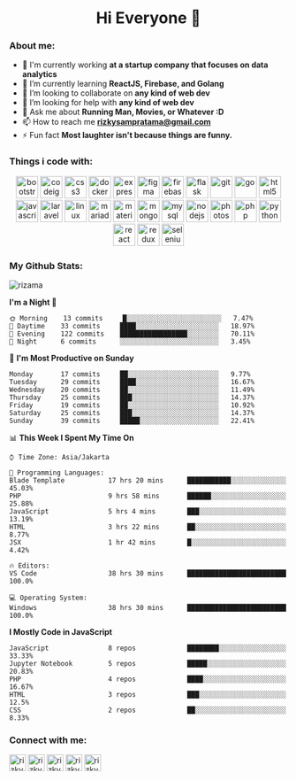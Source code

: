 
<!--
**rizama/rizama** is a ✨ _special_ ✨ repository because its `README.md` (this file) appears on your GitHub profile.

Here are some ideas to get you started:

- 🔭 I’m currently working on ...
- 🌱 I’m currently learning ...
- 👯 I’m looking to collaborate on ...
- 🤔 I’m looking for help with ...
- 💬 Ask me about ...
- 📫 How to reach me: ...
- 😄 Pronouns: ...
- ⚡ Fun fact: ...
-->

<h1 align="center">Hi Everyone 👋</h1>

### About me:
- 🔭 I'm currently working **at a startup company that focuses on data analytics**
- 🌱 I’m currently learning **ReactJS, Firebase, and Golang**
- 👯 I’m looking to collaborate on **any kind of web dev**
- 🤝 I’m looking for help with **any kind of web dev**
- 💬 Ask me about **Running Man, Movies, or Whatever :D**
- 📫 How to reach me **rizkysampratama@gmail.com**
- ⚡ Fun fact **Most laughter isn't because things are funny.**

### Things i code with:
<p align="center"><img src="https://devicons.github.io/devicon/devicon.git/icons/bootstrap/bootstrap-plain.svg" alt="bootstrap" width="40" height="40"/> <img src="https://cdn.worldvectorlogo.com/logos/codeigniter.svg" alt="codeigniter" width="40" height="40"/> <img src="https://devicons.github.io/devicon/devicon.git/icons/css3/css3-original-wordmark.svg" alt="css3" width="40" height="40"/> <img src="https://devicons.github.io/devicon/devicon.git/icons/docker/docker-original-wordmark.svg" alt="docker" width="40" height="40"/> <img src="https://devicons.github.io/devicon/devicon.git/icons/express/express-original-wordmark.svg" alt="express" width="40" height="40"/> <img src="https://www.vectorlogo.zone/logos/figma/figma-icon.svg" alt="figma" width="40" height="40"/> <img src="https://www.vectorlogo.zone/logos/firebase/firebase-icon.svg" alt="firebase" width="40" height="40"/> <img src="https://www.vectorlogo.zone/logos/pocoo_flask/pocoo_flask-icon.svg" alt="flask" width="40" height="40"/> <img src="https://www.vectorlogo.zone/logos/git-scm/git-scm-icon.svg" alt="git" width="40" height="40"/> <img src="https://devicons.github.io/devicon/devicon.git/icons/go/go-original.svg" alt="go" width="40" height="40"/> <img src="https://devicons.github.io/devicon/devicon.git/icons/html5/html5-original-wordmark.svg" alt="html5" width="40" height="40"/> <img src="https://devicons.github.io/devicon/devicon.git/icons/javascript/javascript-original.svg" alt="javascript" width="40" height="40"/> <img src="https://devicons.github.io/devicon/devicon.git/icons/laravel/laravel-plain-wordmark.svg" alt="laravel" width="40" height="40"/> <img src="https://devicons.github.io/devicon/devicon.git/icons/linux/linux-original.svg" alt="linux" width="40" height="40"/> <img src="https://www.vectorlogo.zone/logos/mariadb/mariadb-icon.svg" alt="mariadb" width="40" height="40"/> <img src="https://raw.githubusercontent.com/prplx/svg-logos/5585531d45d294869c4eaab4d7cf2e9c167710a9/svg/materialize.svg" alt="materialize" width="40" height="40"/> <img src="https://devicons.github.io/devicon/devicon.git/icons/mongodb/mongodb-original-wordmark.svg" alt="mongodb" width="40" height="40"/> <img src="https://devicons.github.io/devicon/devicon.git/icons/mysql/mysql-original-wordmark.svg" alt="mysql" width="40" height="40"/> <img src="https://devicons.github.io/devicon/devicon.git/icons/nodejs/nodejs-original-wordmark.svg" alt="nodejs" width="40" height="40"/> <img src="https://devicons.github.io/devicon/devicon.git/icons/photoshop/photoshop-plain.svg" alt="photoshop" width="40" height="40"/> <img src="https://devicons.github.io/devicon/devicon.git/icons/php/php-original.svg" alt="php" width="40" height="40"/> <img src="https://devicons.github.io/devicon/devicon.git/icons/python/python-original.svg" alt="python" width="40" height="40"/> <img src="https://devicons.github.io/devicon/devicon.git/icons/react/react-original-wordmark.svg" alt="react" width="40" height="40"/> <img src="https://devicons.github.io/devicon/devicon.git/icons/redux/redux-original.svg" alt="redux" width="40" height="40"/> <img src="https://raw.githubusercontent.com/detain/svg-logos/780f25886640cef088af994181646db2f6b1a3f8/svg/selenium-logo.svg" alt="selenium" width="40" height="40"/></p>

### My Github Stats: 
<p align="left"><img align="center" src="https://github-readme-stats.vercel.app/api?username=rizama&show_icons=true&theme=vue-dark" alt="rizama" /></p>


<!--START_SECTION:waka-->
**I'm a Night 🦉** 

```text
🌞 Morning    13 commits     █░░░░░░░░░░░░░░░░░░░░░░░░   7.47% 
🌆 Daytime    33 commits     ████░░░░░░░░░░░░░░░░░░░░░   18.97% 
🌃 Evening    122 commits    █████████████████░░░░░░░░   70.11% 
🌙 Night      6 commits      ░░░░░░░░░░░░░░░░░░░░░░░░░   3.45%

```
📅 **I'm Most Productive on Sunday** 

```text
Monday       17 commits     ██░░░░░░░░░░░░░░░░░░░░░░░   9.77% 
Tuesday      29 commits     ████░░░░░░░░░░░░░░░░░░░░░   16.67% 
Wednesday    20 commits     ██░░░░░░░░░░░░░░░░░░░░░░░   11.49% 
Thursday     25 commits     ███░░░░░░░░░░░░░░░░░░░░░░   14.37% 
Friday       19 commits     ██░░░░░░░░░░░░░░░░░░░░░░░   10.92% 
Saturday     25 commits     ███░░░░░░░░░░░░░░░░░░░░░░   14.37% 
Sunday       39 commits     █████░░░░░░░░░░░░░░░░░░░░   22.41%

```


📊 **This Week I Spent My Time On** 

```text
⌚︎ Time Zone: Asia/Jakarta

💬 Programming Languages: 
Blade Template           17 hrs 20 mins      ███████████░░░░░░░░░░░░░░   45.03% 
PHP                      9 hrs 58 mins       ██████░░░░░░░░░░░░░░░░░░░   25.88% 
JavaScript               5 hrs 4 mins        ███░░░░░░░░░░░░░░░░░░░░░░   13.19% 
HTML                     3 hrs 22 mins       ██░░░░░░░░░░░░░░░░░░░░░░░   8.77% 
JSX                      1 hr 42 mins        █░░░░░░░░░░░░░░░░░░░░░░░░   4.42%

🔥 Editors: 
VS Code                  38 hrs 30 mins      █████████████████████████   100.0%

💻 Operating System: 
Windows                  38 hrs 30 mins      █████████████████████████   100.0%

```

**I Mostly Code in JavaScript** 

```text
JavaScript               8 repos             ████████░░░░░░░░░░░░░░░░░   33.33% 
Jupyter Notebook         5 repos             █████░░░░░░░░░░░░░░░░░░░░   20.83% 
PHP                      4 repos             ████░░░░░░░░░░░░░░░░░░░░░   16.67% 
HTML                     3 repos             ███░░░░░░░░░░░░░░░░░░░░░░   12.5% 
CSS                      2 repos             ██░░░░░░░░░░░░░░░░░░░░░░░   8.33%

```



<!--END_SECTION:waka-->


### Connect with me:
<p align="left">
<a href="https://twitter.com/rizkysamp" target="blank"><img align="center" src="https://cdn.jsdelivr.net/npm/simple-icons@3.0.1/icons/twitter.svg" alt="rizkysamp" height="30" width="30" /></a>
<a href="https://linkedin.com/in/rizkysamp" target="blank"><img align="center" src="https://cdn.jsdelivr.net/npm/simple-icons@3.0.1/icons/linkedin.svg" alt="rizkysamp" height="30" width="30" /></a>
<a href="https://fb.com/rizkysampratama" target="blank"><img align="center" src="https://cdn.jsdelivr.net/npm/simple-icons@3.0.1/icons/facebook.svg" alt="rizkysampratama" height="30" width="30" /></a>
<a href="https://instagram.com/rizkysamp" target="blank"><img align="center" src="https://cdn.jsdelivr.net/npm/simple-icons@3.0.1/icons/instagram.svg" alt="rizkysamp" height="30" width="30" /></a>  
<a href="https://www.hackerrank.com/rizkysampratama" target="blank"><img align="center" src="https://cdn.jsdelivr.net/npm/simple-icons@3.0.1/icons/hackerrank.svg" alt="rizkysampratama" height="30" width="30" /></a>
</p>
